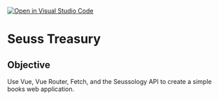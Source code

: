 [![Open in Visual Studio Code](https://classroom.github.com/assets/open-in-vscode-c66648af7eb3fe8bc4f294546bfd86ef473780cde1dea487d3c4ff354943c9ae.svg)](https://classroom.github.com/online_ide?assignment_repo_id=8194692&assignment_repo_type=AssignmentRepo)
# Seuss Treasury

## Objective
Use Vue, Vue Router, Fetch, and the Seussology API to create a simple books web application.

